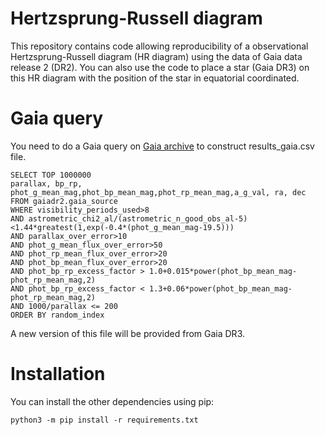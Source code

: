# Hertzsprung-Russell diagram

This repository contains code allowing reproducibility of a observational Hertzsprung-Russell diagram (HR diagram) using the data of Gaia data release 2 (DR2).
You can also use the code to place a star (Gaia DR3) on this HR diagram with the position of the star in equatorial coordinated. 

# Gaia query 

You need to do a Gaia query on [Gaia archive](https://gea.esac.esa.int/archive/) to construct results_gaia.csv file. 
```
SELECT TOP 1000000
parallax, bp_rp, phot_g_mean_mag,phot_bp_mean_mag,phot_rp_mean_mag,a_g_val, ra, dec
FROM gaiadr2.gaia_source
WHERE visibility_periods_used>8
AND astrometric_chi2_al/(astrometric_n_good_obs_al-5)<1.44*greatest(1,exp(-0.4*(phot_g_mean_mag-19.5)))
AND parallax_over_error>10
AND phot_g_mean_flux_over_error>50
AND phot_rp_mean_flux_over_error>20
AND phot_bp_mean_flux_over_error>20
AND phot_bp_rp_excess_factor > 1.0+0.015*power(phot_bp_mean_mag-phot_rp_mean_mag,2)
AND phot_bp_rp_excess_factor < 1.3+0.06*power(phot_bp_mean_mag-phot_rp_mean_mag,2)
AND 1000/parallax <= 200
ORDER BY random_index
```
A new version of this file will be provided from Gaia DR3. 

# Installation 

You can install the other dependencies using pip:
```
python3 -m pip install -r requirements.txt
```
